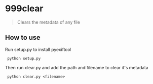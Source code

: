 # 999clear

> Clears the metadata of any file

## How to use

Run setup.py to install pyexiftool

```
 python setup.py
```

Then run clear.py and add the path and filename to clear it's metadata
```
 python clear.py <filename>
```
